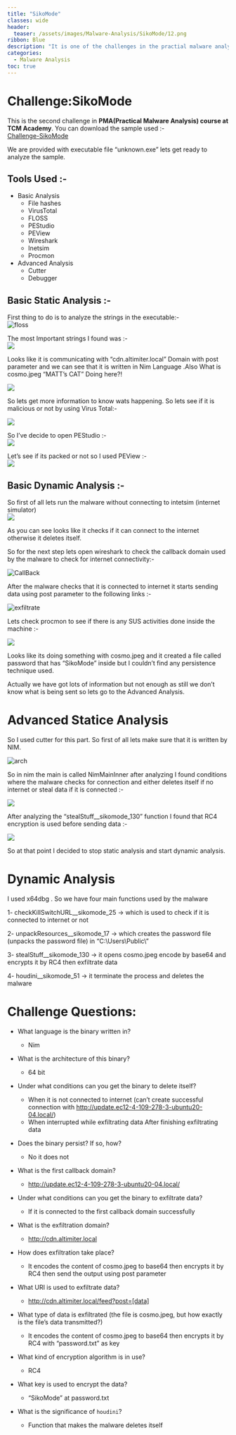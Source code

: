 ```yaml
---
title: "SikoMode"
classes: wide
header:
  teaser: /assets/images/Malware-Analysis/SikoMode/12.png
ribbon: Blue
description: "It is one of the challenges in the practial malware analysis TCM course"
categories:
  - Malware Analysis
toc: true
---
```


# Challenge:SikoMode

This is the second challenge in **PMA(Practical Malware Analysis) course at TCM Academy**. You can download the sample used :-<br>
<a href="[src/Test.java](https://github.com/HuskyHacks/PMAT-labs/tree/main/labs/2-3.Challenge-SikoMode?source=post_page-----452715788d17--------------------------------)">Challenge-SikoMode</a><br>

We are provided with executable file “unknown.exe” lets get ready to analyze the sample.

## Tools Used :-
* Basic Analysis
  * File hashes
  * VirusTotal
  * FLOSS
  * PEStudio
  * PEView
  * Wireshark
  * Inetsim
  * Procmon
* Advanced Analysis
  * Cutter
  * Debugger

## Basic Static Analysis :-
First thing to do is to analyze the strings in the executable:-<br>
![floss](/assets/images/Malware-Analysis/SikoMode/1.png "I used floss command")<br>

The most Important strings I found was :-<br>
![](/assets/images/Malware-Analysis/SikoMode/2.png)<br>

Looks like it is communicating with “cdn.altimiter.local” Domain with post parameter and we can see that it is written in Nim Language .Also What is cosmo.jpeg “MATT’s CAT” Doing here?!<br>

![](/assets/images/Malware-Analysis/SikoMode/3.png)<br>

So lets get more information to know wats happening. So lets see if it is malicious or not by using Virus Total:-<br>

![](/assets/images/Malware-Analysis/SikoMode/4.png)<br>

So I’ve decide to open PEStudio :-<br>
![](/assets/images/Malware-Analysis/SikoMode/5.png)<br>

Let’s see if its packed or not so I used PEView :-<br>
![](/assets/images/Malware-Analysis/SikoMode/6.png)<br>

## Basic Dynamic Analysis :-

So first of all lets run the malware without connecting to intetsim (internet simulator)<br>
![](/assets/images/Malware-Analysis/SikoMode/7.gif)<br>

As you can see looks like it checks if it can connect to the internet otherwise it deletes itself.

So for the next step lets open wireshark to check the callback domain used by the malware to check for internet connectivity:-<br>

![CallBack](/assets/images/Malware-Analysis/SikoMode/8.png "First CallBack Doamin")<br>


After the malware checks that it is connected to internet it starts sending data using post parameter to the following links :-<br>

![exfiltrate](/assets/images/Malware-Analysis/SikoMode/9.png "exfiltrate data")<br>



Lets check procmon to see if there is any SUS activities done inside the machine :-<br>

![](/assets/images/Malware-Analysis/SikoMode/10.png)<br>

Looks like its doing something with cosmo.jpeg and it created a file called password that has “SikoMode” inside but I couldn’t find any persistence technique used.

Actually we have got lots of information but not enough as still we don’t know what is being sent so lets go to the Advanced Analysis.

# Advanced Statice Analysis
So I used cutter for this part. So first of all lets make sure that it is written by NIM.<br>

![arch](/assets/images/Malware-Analysis/SikoMode/11.png "nim language 64bit arch")<br>


So in nim the main is called NimMainInner after analyzing I found conditions where the malware checks for connection and either deletes itself if no internet or steal data if it is connected :-<br>

![](/assets/images/Malware-Analysis/SikoMode/12.png)<br>

After analyzing the “stealStuff__sikomode_130” function I found that RC4 encryption is used before sending data :-<br>

![](/assets/images/Malware-Analysis/SikoMode/13.png)<br>

So at that point I decided to stop static analysis and start dynamic analysis.

#  Dynamic Analysis
I used x64dbg . So we have four main functions used by the malware

1- checkKillSwitchURL__sikomode_25 -> which is used to check if it is connected to internet or not

2- unpackResources__sikomode_17 -> which creates the password file (unpacks the password file) in “C:\Users\Public\”

3- stealStuff__sikomode_130 -> it opens cosmo.jpeg encode by base64 and encrypts it by RC4 then exfiltrate data

4- houdini__sikomode_51 -> it terminate the process and deletes the malware

# Challenge Questions:
- What language is the binary written in?
  - Nim
  
- What is the architecture of this binary?
  - 64 bit

- Under what conditions can you get the binary to delete itself?

  - When it is not connected to internet (can’t create successful connection with http://update.ec12-4-109-278-3-ubuntu20-04.local/) 
  - When interrupted while exfiltrating data After finishing exfiltrating data

- Does the binary persist? If so, how?

  - No it does not

- What is the first callback domain?

  - http://update.ec12-4-109-278-3-ubuntu20-04.local/

- Under what conditions can you get the binary to exfiltrate data?

  - If it is connected to the first callback domain successfully

- What is the exfiltration domain?

  - http://cdn.altimiter.local

- How does exfiltration take place?

  - It encodes the content of cosmo.jpeg to base64 then encrypts it by RC4 then send the output using post parameter

- What URI is used to exfiltrate data?

  - http://cdn.altimiter.local/feed?post=[data]

- What type of data is exfiltrated (the file is cosmo.jpeg, but how exactly is the file’s data transmitted?)

  - It encodes the content of cosmo.jpeg to base64 then encrypts it by RC4 with “password.txt” as key

- What kind of encryption algorithm is in use?

  - RC4

- What key is used to encrypt the data?

  - “SikoMode” at password.txt

- What is the significance of `houdini`?

  - Function that makes the malware deletes itself

